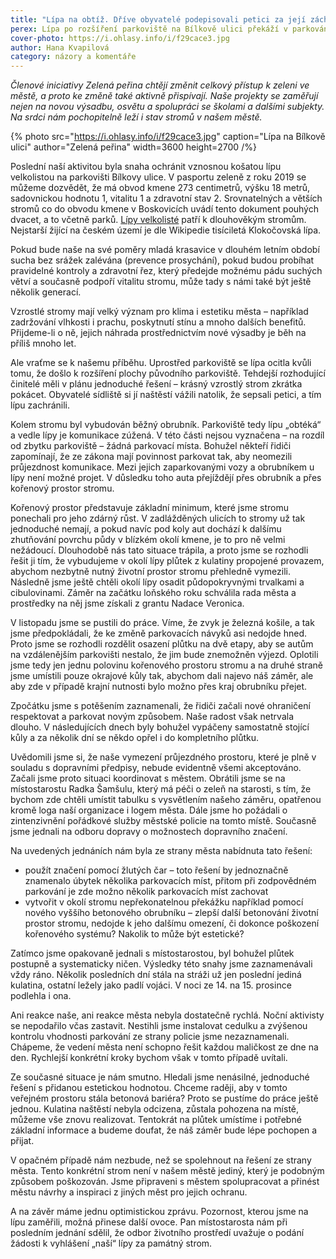 ```yaml
---
title: "Lípa na obtíž. Dříve obyvatelé podepisovali petici za její záchranu. Dnes nám překáží?"
perex: Lípa po rozšíření parkoviště na Bílkově ulici překáží v parkování, auta přejíždějí přes její kořeny a hrozí poškození stromu. Co s tím?
cover-photo: https://i.ohlasy.info/i/f29cace3.jpg
author: Hana Kvapilová
category: názory a komentáře
---
```


*Členové iniciativy Zelená peřina chtějí změnit celkový přístup k zeleni ve městě, a proto ke změně také aktivně přispívají. Naše projekty se zaměřují nejen na novou výsadbu, osvětu a spolupráci se školami a dalšími subjekty. Na srdci nám pochopitelně leží i stav stromů v našem městě.*

{% photo src="https://i.ohlasy.info/i/f29cace3.jpg" caption="Lípa na Bílkově ulici" author="Zelená peřina" width=3600 height=2700 /%}

Poslední naší aktivitou byla snaha ochránit vznosnou košatou lípu velkolistou na parkovišti Bílkovy ulice. V pasportu zeleně z roku 2019 se můžeme dozvědět, že má obvod kmene 273 centimetrů, výšku 18 metrů, sadovnickou hodnotu 1, vitalitu 1 a zdravotní stav 2. Srovnatelných a větších stromů co do obvodu kmene v Boskovicích uvádí tento dokument pouhých dvacet, a to včetně parků. [Lípy velkolisté](https://ohlasy.info/clanky/2015/08/lipy.html) patří k dlouhověkým stromům. Nejstarší žijící na českém území je dle Wikipedie tisíciletá Klokočovská lípa.

Pokud bude naše na své poměry mladá krasavice v dlouhém letním období sucha bez srážek zalévána (prevence prosychání), pokud budou probíhat pravidelné kontroly a zdravotní řez, který předejde možnému pádu suchých větví a současně podpoří vitalitu stromu, může tady s námi také být ještě několik generací.

Vzrostlé stromy mají velký význam pro klima i estetiku města – například zadržování vlhkosti i prachu, poskytnutí stínu a mnoho dalších benefitů. Přijdeme-li o ně, jejich náhrada prostřednictvím nové výsadby je běh na příliš mnoho let.

Ale vraťme se k našemu příběhu. Uprostřed parkoviště se lípa ocitla kvůli tomu, že došlo k rozšíření plochy původního parkoviště. Tehdejší rozhodující činitelé měli v plánu jednoduché řešení – krásný vzrostlý strom zkrátka pokácet. Obyvatelé sídliště si jí naštěstí vážili natolik, že sepsali petici, a tím lípu zachránili.

Kolem stromu byl vybudován běžný obrubník. Parkoviště tedy lípu „obtéká“ a vedle lípy je komunikace zúžená. V této části nejsou vyznačena – na rozdíl od zbytku parkoviště – žádná parkovací místa. Bohužel někteří řidiči zapomínají, že ze zákona mají povinnost parkovat tak, aby neomezili průjezdnost komunikace. Mezi jejich zaparkovanými vozy a obrubníkem u lípy není možné projet. V důsledku toho auta přejíždějí přes obrubník a přes kořenový prostor stromu.

Kořenový prostor představuje základní minimum, které jsme stromu ponechali pro jeho zdárný růst. V zadlážděných ulicích to stromy už tak jednoduché nemají, a pokud navíc pod koly aut dochází k dalšímu zhutňování povrchu půdy v blízkém okolí kmene, je to pro ně velmi nežádoucí. Dlouhodobě nás tato situace trápila, a proto jsme se rozhodli řešit ji tím, že vybudujeme v okolí lípy plůtek z kulatiny propojené provazem, abychom nezbytně nutný životní prostor stromu přehledně vymezili. Následně jsme ještě chtěli okolí lípy osadit půdopokryvnými trvalkami a cibulovinami. Záměr na začátku loňského roku schválila rada města a prostředky na něj jsme získali z grantu Nadace Veronica.

V listopadu jsme se pustili do práce. Víme, že zvyk je železná košile, a tak jsme předpokládali, že ke změně parkovacích návyků asi nedojde hned. Proto jsme se rozhodli rozdělit osazení plůtku na dvě etapy, aby se autům na vzdálenějším parkovišti nestalo, že jim bude znemožněn výjezd. Oplotili jsme tedy jen jednu polovinu kořenového prostoru stromu a na druhé straně jsme umístili pouze okrajové kůly tak, abychom dali najevo náš záměr, ale aby zde v případě krajní nutnosti bylo možno přes kraj obrubníku přejet. 

Zpočátku jsme s potěšením zaznamenali, že řidiči začali nové ohraničení respektovat a parkovat novým způsobem. Naše radost však netrvala dlouho. V následujících dnech byly bohužel vypáčeny samostatně stojící kůly a za několik dní se někdo opřel i do kompletního plůtku.

Uvědomili jsme si, že naše vymezení průjezdného prostoru, které je plně v souladu s dopravními předpisy, nebude evidentně všemi akceptováno. Začali jsme proto situaci koordinovat s městem. Obrátili jsme se na místostarostu Radka Šamšulu, který má péči o zeleň na starosti, s tím, že bychom zde chtěli umístit tabulku s vysvětlením našeho záměru, opatřenou kromě loga naší organizace i logem města. Dále jsme ho požádali o zintenzivnění pořádkové služby městské policie na tomto místě. Současně jsme jednali na odboru dopravy o možnostech dopravního značení.

Na uvedených jednáních nám byla ze strany města nabídnuta tato řešení:

* použít značení pomocí žlutých čar – toto řešení by jednoznačně znamenalo úbytek několika parkovacích míst, přitom při zodpovědném parkování je zde možno několik parkovacích míst zachovat
* vytvořit v okolí stromu nepřekonatelnou překážku například pomocí nového vyššího betonového obrubníku – zlepší další betonování životní prostor stromu, nedojde k jeho dalšímu omezení, či dokonce poškození kořenového systému? Nakolik to může být estetické?

Zatímco jsme opakovaně jednali s místostarostou, byl bohužel plůtek postupně a systematicky ničen. Výsledky této snahy jsme zaznamenávali vždy ráno. Několik posledních dní stála na stráži už jen poslední jediná kulatina, ostatní ležely jako padlí vojáci. V noci ze 14. na 15. prosince podlehla i ona. 

Ani reakce naše, ani reakce města nebyla dostatečně rychlá. Noční aktivisty se nepodařilo včas zastavit. Nestihli jsme instalovat cedulku a zvýšenou kontrolu vhodnosti parkování ze strany policie jsme nezaznamenali. Chápeme, že vedení města není schopno řešit každou maličkost ze dne na den. Rychlejší konkrétní kroky bychom však v tomto případě uvítali.

Ze současné situace je nám smutno. Hledali jsme nenásilné, jednoduché řešení s přidanou estetickou hodnotou. Chceme raději, aby v tomto veřejném prostoru stála betonová bariéra? Proto se pustíme do práce ještě jednou. Kulatina naštěstí nebyla odcizena, zůstala pohozena na místě, můžeme vše znovu realizovat. Tentokrát na plůtek umístíme i potřebné základní informace a budeme doufat, že náš záměr bude lépe pochopen a přijat.

V opačném případě nám nezbude, než se spolehnout na řešení ze strany města. Tento konkrétní strom není v našem městě jediný, který je podobným způsobem poškozován. Jsme připraveni s městem spolupracovat a přinést městu návrhy a inspiraci z jiných měst pro jejich ochranu. 

A na závěr máme jednu optimistickou zprávu. Pozornost, kterou jsme na lípu zaměřili, možná přinese další ovoce. Pan místostarosta nám při posledním jednání sdělil, že odbor životního prostředí uvažuje o podání žádosti k vyhlášení „naší“ lípy za památný strom.
